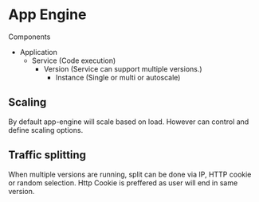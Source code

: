 # App Engine

Components
- Application 
    - Service (Code execution)
        - Version   (Service can support multiple versions.)
            - Instance (Single or multi or autoscale)

## Scaling
By default app-engine will scale based on load. However can control and define scaling options.

## Traffic splitting
When multiple versions are running, split can be done via IP, HTTP cookie or random selection. Http Cookie is preffered as user will end in same version.